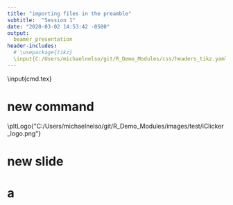 ```yaml
---
title: "importing files in the preamble"
subtitle:  "Session 1"
date: "2020-03-02 14:53:42 -0500"
output:
  beamer_presentation
header-includes:
  # \usepackage{tikz}
  \input{C:/Users/michaelnelso/git/R_Demo_Modules/css/headers_tikz.yaml}
---
```

\input{cmd.tex}

# new command

\pltLogo{"C:/Users/michaelnelso/git/R_Demo_Modules/images/test/iClicker_logo.png"}
<!-- \pltLogo{C:/Users/michaelnelso/git/R_Demo_Modules/images/test/iClicker_logo.png} -->


# new slide
<!-- \input{cmd.tex} -->
<!-- \atest{abc} -->


<!-- \newcommand{\pltc}{ -->
<!--   \vfill -->
<!--   \begin{tikzpicture}[remember picture,overlay] -->
<!--      \node[xshift=-2cm,yshift=1cm] at (current page.south east)% -->
<!--      { -->
<!--        \includegraphics[height=0.25in]{C:/Users/michaelnelso/git/R_Demo_Modules/images/test/iClicker_logo.png} -->
<!--      }; -->
<!--    \end{tikzpicture} -->
<!-- } -->

<!-- \newcommand{\pltc}{ -->
<!--   \vfill -->
<!--   \begin{tikzpicture}[remember picture,overlay] -->
<!--      \node[xshift=-2cm,yshift=1cm] at (current page.south east)% -->
<!--      { -->
<!--        \includegraphics[height=0.25in]{\eval{r here::here("images", "test", "iClicker_logo.png")} -->
<!--      }; -->
<!--    \end{tikzpicture} -->
<!-- } -->

<!-- \pltc -->

<!-- \newcommand{\bt}[1]{\textbf{'#1'}} -->

<!-- \NewDocumentCommand{\myref}{>{\SplitArgument{2}{,}}m}{% -->
<!--   \myrefaux#1% -->
<!-- } -->
<!-- \newcommand{\myrefaux}[3]{% -->
<!--     \begin{textblock*}{100mm}(0.07\textwidth,.93\textheight) -->
<!--       {\footnotesize #1, {\em #2}, #3} -->
<!--     \end{textblock*} -->
<!-- } -->


<!-- \newcommand{\fillcol}{green!20} -->
<!-- \newcommand<>{\boxto}[2]{ -->
<!-- \only#3{% -->
<!--   \tikz%[remember picture with id=#1] -->
<!--   \draw[line width=1pt,fill=#2,rectangle,rounded corners] (1,1) rectangle (2,2); -->
<!--   }% -->
<!-- } -->


<!-- \newcommand<>{\abc}[1]{"abc#1"} -->

<!-- \newcommand\reverseconcat[3]{#1} -->
<!-- \newcommand{\reverseconcat}[3]{"#3#2#1"} -->
<!-- \reverseconcat{A}{B}{C} -->


<!-- \input{C:/Users/michaelnelso/git/R_Demo_Modules/css/headers_tikz.yaml} -->
<!-- \iClick -->

# a
<!-- \newcommand{\click} -->
<!-- { -->
<!--  \vfill -->
<!--    \begin{tikzpicture}[remember picture,overlay] -->
<!--      \node[xshift=-2cm,yshift=1cm] at (current page.south east)% -->
<!--      { -->
<!--        \includegraphics[height=0.25in]{"C:/Users/michaelnelso/git/R_Demo_Modules/images/test/iClicker_logo.png"} -->
<!--      }; -->
<!--    \end{tikzpicture} -->
<!-- } -->

<!-- \newcommand{\click}[1] -->
<!-- { -->
<!--   \includegraphics#1 -->
<!-- } -->

<!-- \click{"C:/Users/michaelnelso/git/R_Demo_Modules/images/test/iClicker_logo.png"} -->
<!-- \click{"C:/Users/michaelnelso/git/R_Demo_Modules/images/test/iClicker_logo.png"} -->

<!-- # b -->
<!-- \newcommand{\iClick}[1] -->
<!-- { -->
<!--  \vfill -->
<!--    \begin{tikzpicture}[remember picture,overlay] -->
<!--      \node[xshift=-2cm,yshift=1cm] at (current page.south east) -->
<!--      { -->
<!--        \includegraphics[height=0.25in]{#1} -->
<!--      }; -->
<!--    \end{tikzpicture} -->
<!-- } -->

<!-- \iClick{"C:/Users/michaelnelso/git/R_Demo_Modules/images/test/iClicker_logo.png"} -->


<!-- \newcommand{\iClick} -->
<!-- { -->
<!--  \vfill -->
<!--    \begin{tikzpicture}[remember picture,overlay] -->
<!--      \node[xshift=-2cm,yshift=1cm] at (current page.south east)% -->
<!--      { -->
<!--        \includegraphics[height=0.25in]{../../images/test/iClicker_logo.png} -->
<!--      }; -->
<!--    \end{tikzpicture} -->
<!-- } -->

